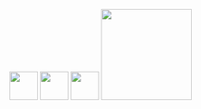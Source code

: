 [<img src="https://upload.wikimedia.org/wikipedia/commons/9/99/Unofficial_JavaScript_logo_2.svg" width="50px" />][javascript]
[<img src="https://upload.wikimedia.org/wikipedia/commons/7/73/Ruby_logo.svg" width="50px" />][ruby]
[<img src="https://upload.wikimedia.org/wikipedia/commons/0/08/EmacsIcon.svg" width="50px" />][elisp]
[<img src="https://upload.wikimedia.org/wikipedia/commons/9/9d/Swift_logo.svg" width="160px" />][swift]

[javascript]: https://developer.mozilla.org/en-US/docs/Web/JavaScript
[typescript]: https://typescriptlang.org
[raku]: https://raku.org
[haxe]: https://haxe.org
[rust]: https://rust-lang.org
[elisp]: https://www.gnu.org/software/emacs/manual/html_node/elisp/
[swift]: https://swift.org

[godot]: https://godotengine.org
[construct]: https://construct.net

[python]: https://www.python.org/
[ruby]: https://www.ruby-lang.org/en/
[txr]: http://nongnu.org/txr
[nim]: https://nim-lang.org
[lisp]: https://common-lisp.net/
[red]: http://red-lang.org
[racket]: https://racket-lang.org
